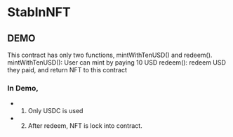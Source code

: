 # StablnNFT


## DEMO
This contract has only two functions, mintWithTenUSD() and redeem().
mintWithTenUSD(): User can mint by paying 10 USD
redeem(): redeem USD they paid, and return NFT to this contract

### In Demo,
* 1. Only USDC is used
* 2. After redeem, NFT is lock into contract.
